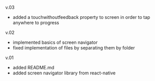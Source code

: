 v.03
- added a touchwithoutfeedback property to screen in order to tap anywhere to progress

v.02
- implemented basics of screen navigator
- fixed implementation of files by separating them by folder

v.01
- added README.md
- added screen navigator library from react-native
